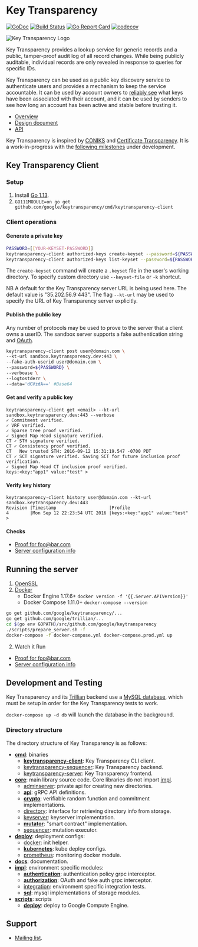 # Key Transparency

[![GoDoc](https://godoc.org/github.com/google/keytransparency?status.svg)](https://godoc.org/github.com/google/keytransparency)
[![Build Status](https://travis-ci.com/google/keytransparency.svg?branch=master)](https://travis-ci.com/google/keytransparency)
[![Go Report Card](https://goreportcard.com/badge/github.com/google/keytransparency)](https://goreportcard.com/report/github.com/google/keytransparency)
[![codecov](https://codecov.io/gh/google/keytransparency/branch/master/graph/badge.svg)](https://codecov.io/gh/google/keytransparency)

![Key Transparency Logo](docs/images/logo.png)


Key Transparency provides a lookup service for generic records and a public,
tamper-proof audit log of all record changes. While being publicly auditable,
individual records are only revealed in response to queries for specific IDs.

Key Transparency can be used as a public key discovery service to authenticate
users and provides a mechanism to keep the service accountable.  It can be used
by account owners to [reliably see](docs/verification.md) what keys have been
associated with their account, and it can be used by senders to see how long an
account has been active and stable before trusting it.

* [Overview](docs/overview.md)
* [Design document](docs/design.md)
* [API](docs/api.md)

Key Transparency is inspired by [CONIKS](https://eprint.iacr.org/2014/1004.pdf)
and [Certificate Transparency](https://www.certificate-transparency.org/).
It is a work-in-progress with the [following
milestones](https://github.com/google/keytransparency/milestones) under
development.


## Key Transparency Client

### Setup
1. Install [Go 1.13](https://golang.org/doc/install).
2. `GO111MODULE=on go get github.com/google/keytransparency/cmd/keytransparency-client`

### Client operations

#### Generate a private key

  ```sh
  PASSWORD=[[YOUR-KEYSET-PASSWORD]]
  keytransparency-client authorized-keys create-keyset --password=${PASSWORD}
  keytransparency-client authorized-keys list-keyset --password=${PASSWORD}
  ```
The `create-keyset` command will create a `.keyset` file in the user's working directory.
To specify custom directory use `--keyset-file` or `-k` shortcut.

NB A default for the Key Transparency server URL is being used here. The default value is "35.202.56.9:443". The flag `--kt-url` may be used to specify the URL of Key Transparency server explicitly.


#### Publish the public key
Any number of protocols may be used to prove to the server that a client owns a userID.
The sandbox server supports a fake authentication string and [OAuth](https://console.developers.google.com/apis/credentials).

  ```sh
  keytransparency-client post user@domain.com \
  --kt-url sandbox.keytransparency.dev:443 \
  --fake-auth-userid user@domain.com \
  --password=${PASSWORD} \
  --verboase \
  --logtostderr \
  --data='dGVzdA==' #Base64
  ```

#### Get and verify a public key

  ```
  keytransparency-client get <email> --kt-url sandbox.keytransparency.dev:443 --verbose
  ✓ Commitment verified.
  ✓ VRF verified.
  ✓ Sparse tree proof verified.
  ✓ Signed Map Head signature verified.
  CT ✓ STH signature verified.
  CT ✓ Consistency proof verified.
  CT   New trusted STH: 2016-09-12 15:31:19.547 -0700 PDT
  CT ✓ SCT signature verified. Saving SCT for future inclusion proof verification.
  ✓ Signed Map Head CT inclusion proof verified.
  keys:<key:"app1" value:"test" >
  ```

#### Verify key history
  ```
  keytransparency-client history user@domain.com --kt-url sandbox.keytransparency.dev:443
  Revision |Timestamp                    |Profile
  4        |Mon Sep 12 22:23:54 UTC 2016 |keys:<key:"app1" value:"test" >
  ```

#### Checks
- [Proof for foo@bar.com](https://sandbox.keytransparency.dev/v1/directories/default/users/foo@bar.com)
- [Server configuration info](https://sandbox.keytransparency.dev/v1/directories/default)

## Running the server

1. [OpenSSL](https://www.openssl.org/community/binaries.html)
1. [Docker](https://docs.docker.com/engine/installation/)
   - Docker Engine 1.17.6+ `docker version -f '{{.Server.APIVersion}}'`
   - Docker Compose 1.11.0+ `docker-compose --version`

```sh
go get github.com/google/keytransparency/...
go get github.com/google/trillian/...
cd $(go env GOPATH)/src/github.com/google/keytransparency
./scripts/prepare_server.sh -f
docker-compose -f docker-compose.yml docker-compose.prod.yml up
```

2. Watch it Run
- [Proof for foo@bar.com](https://localhost/v1/directories/default/users/foo@bar.com)
- [Server configuration info](https://localhost/v1/directories/default)

## Development and Testing
Key Transparency and its [Trillian](https://github.com/google/trillian) backend
use a [MySQL database](https://github.com/google/trillian/blob/master/README.md#mysql-setup),
which must be setup in order for the Key Transparency tests to work.

`docker-compose up -d db` will launch the database in the background.

### Directory structure

The directory structure of Key Transparency is as follows:

* [**cmd**](cmd): binaries
    * [**keytransparency-client**](cmd/keytransparency-client): Key Transparency CLI client.
    * [keytransparency-sequencer](cmd/keytransparency-sequencer): Key Transparency backend.
    * [keytransparency-server](cmd/keytransparency-sequencer): Key Transparency frontend.
* [**core**](core): main library source code. Core libraries do not import [impl](impl).
    * [adminserver](core/adminserver): private api for creating new directories.
    * [**api**](core/api): gRPC API definitions.
    * [**crypto**](core/crypto): verifiable random function and commitment implementations.
    * [directory](core/directory): interface for retrieving directory info from storage.
    * [keyserver](core/keyserver): keyserver implementation.
    * [**mutator**](core/mutator): "smart contract" implementation.
    * [sequencer](core/sequencer): mutation executor.
* [**deploy**](deploy): deployment configs:
    * [docker](deploy/docker): init helper.
    * [**kubernetes**](deploy/kubernetes): kube deploy configs.
    * [prometheus](deploy/prometheus): monitoring docker module.
* [**docs**](docs): documentation.
* [**impl**](impl): environment specific modules:
    * [**authentication**](impl/authentication): authentication policy grpc interceptor.
    * [**authorization**](impl/authorization): OAuth and fake auth grpc interceptor.
    * [integration](impl/integration): environment specific integration tests.
    * [**sql**](impl/sql): mysql implementations of storage modules.
* [**scripts**](scripts): scripts
    * [**deploy**](scripts/deploy.sh): deploy to Google Compute Engine.


## Support

- [Mailing list](https://groups.google.com/forum/#!forum/keytransparency).

